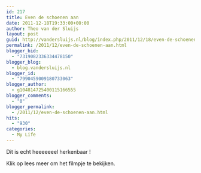 ```yaml
---
id: 217
title: Even de schoenen aan
date: 2011-12-18T19:33:00+00:00
author: Theo van der Sluijs
layout: post
guid: http://vandersluijs.nl/blog/index.php/2011/12/18/even-de-schoenen-aan/
permalink: /2011/12/even-de-schoenen-aan.html
blogger_bid:
  - "7319082336334478150"
blogger_blog:
  - blog.vandersluijs.nl
blogger_id:
  - "7990459009180733063"
blogger_author:
  - g104814725400115166555
blogger_comments:
  - "0"
blogger_permalink:
  - /2011/12/even-de-schoenen-aan.html
hits:
  - "930"
categories:
  - My Life
---
```

Dit is echt heeeeeeel herkenbaar ! 

Klik op lees meer om het filmpje te bekijken.